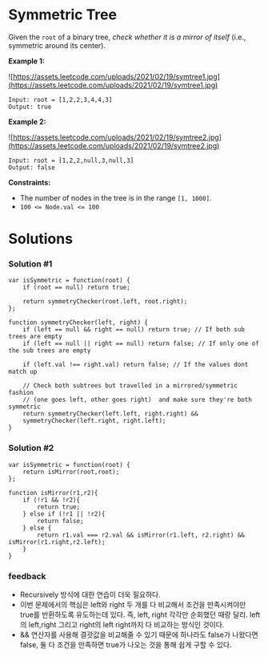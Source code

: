 # Symmetric Tree

Given the `root` of a binary tree, *check whether it is a mirror of itself* (i.e., symmetric around its center).

**Example 1:**

![https://assets.leetcode.com/uploads/2021/02/19/symtree1.jpg](https://assets.leetcode.com/uploads/2021/02/19/symtree1.jpg)

```
Input: root = [1,2,2,3,4,4,3]
Output: true

```

**Example 2:**

![https://assets.leetcode.com/uploads/2021/02/19/symtree2.jpg](https://assets.leetcode.com/uploads/2021/02/19/symtree2.jpg)

```
Input: root = [1,2,2,null,3,null,3]
Output: false

```

**Constraints:**

- The number of nodes in the tree is in the range `[1, 1000]`.
- `100 <= Node.val <= 100`

# Solutions

### Solution #1

```tsx
var isSymmetric = function(root) {
    if (root == null) return true;
    
    return symmetryChecker(root.left, root.right);
};

function symmetryChecker(left, right) {
    if (left == null && right == null) return true; // If both sub trees are empty
    if (left == null || right == null) return false; // If only one of the sub trees are empty

    if (left.val !== right.val) return false; // If the values dont match up
    
	// Check both subtrees but travelled in a mirrored/symmetric fashion
	// (one goes left, other goes right)  and make sure they're both symmetric
    return symmetryChecker(left.left, right.right) &&
    symmetryChecker(left.right, right.left);
}
```

### Solution #2

```tsx
var isSymmetric = function(root) {
    return isMirror(root,root);
};

function isMirror(r1,r2){
    if (!r1 && !r2){
        return true;
    } else if (!r1 || !r2){
        return false;
    } else {
        return r1.val === r2.val && isMirror(r1.left, r2.right) && isMirror(r1.right,r2.left);
    }
}
```

### feedback

- Recursively 방식에 대한 연습이 더욱 필요하다.
- 이번 문제에서의 핵심은 left와 right 두 개를 다 비교해서 조건을 만족시켜야만 true를 반환하도록 유도하는데 있다. 즉, left, right 각각만 순회했던 때랑 달리. left의 left,right 그리고 right의 left right까지 다 비교하는 방식인 것이다.
- && 연산자를 사용해 결괏값을 비교해줄 수 있기 때문에 하나라도 false가 나왔다면 false, 둘 다 조건을 만족하면 true가 나오는 것을 통해 쉽게 구할 수 있다.